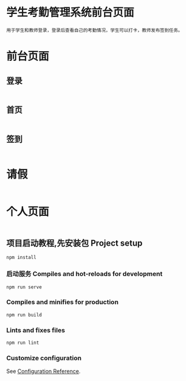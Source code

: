 # 学生考勤管理系统前台页面
```
用于学生和教师登录，登录后查看自己的考勤情况，学生可以打卡，教师发布签到任务。
```
# 前台页面
## 登录
<img src="./image/login.png" alt="">

## 首页
<img src="./image/index.png" alt="">

## 签到
<img src="./image/sign.png" alt="">

# 请假
<img src="./image/leave.png" alt="">

# 个人页面
<img src="./image/person.png" alt="">

## 项目启动教程,先安装包 Project setup
```
npm install
```

### 启动服务 Compiles and hot-reloads for development
```
npm run serve
```

### Compiles and minifies for production
```
npm run build
```

### Lints and fixes files
```
npm run lint
```

### Customize configuration
See [Configuration Reference](https://cli.vuejs.org/config/).
